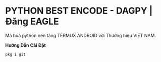 # PYTHON BEST ENCODE - DAGPY | Đăng EAGLE

Mã hoá python nền tảng TERMUX ANDROID với Thương hiệu VIỆT NAM.

**Hướng Dẫn Cài Đặt**

```bash
pkg i git
```
